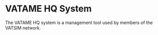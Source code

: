 # VATAME HQ System

The VATAME HQ system is a management tool used by members of the VATSIM network.
